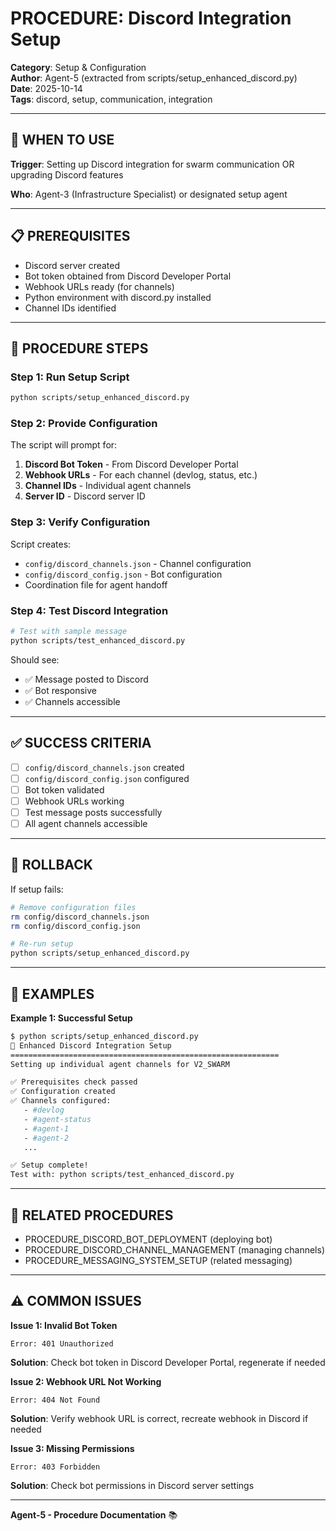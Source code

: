 # PROCEDURE: Discord Integration Setup

**Category**: Setup & Configuration  
**Author**: Agent-5 (extracted from scripts/setup_enhanced_discord.py)  
**Date**: 2025-10-14  
**Tags**: discord, setup, communication, integration

---

## 🎯 WHEN TO USE

**Trigger**: Setting up Discord integration for swarm communication OR upgrading Discord features

**Who**: Agent-3 (Infrastructure Specialist) or designated setup agent

---

## 📋 PREREQUISITES

- Discord server created
- Bot token obtained from Discord Developer Portal
- Webhook URLs ready (for channels)
- Python environment with discord.py installed
- Channel IDs identified

---

## 🔄 PROCEDURE STEPS

### **Step 1: Run Setup Script**

```bash
python scripts/setup_enhanced_discord.py
```

### **Step 2: Provide Configuration**

The script will prompt for:
1. **Discord Bot Token** - From Discord Developer Portal
2. **Webhook URLs** - For each channel (devlog, status, etc.)
3. **Channel IDs** - Individual agent channels
4. **Server ID** - Discord server ID

### **Step 3: Verify Configuration**

Script creates:
- `config/discord_channels.json` - Channel configuration
- `config/discord_config.json` - Bot configuration
- Coordination file for agent handoff

### **Step 4: Test Discord Integration**

```bash
# Test with sample message
python scripts/test_enhanced_discord.py
```

Should see:
- ✅ Message posted to Discord
- ✅ Bot responsive
- ✅ Channels accessible

---

## ✅ SUCCESS CRITERIA

- [ ] `config/discord_channels.json` created
- [ ] `config/discord_config.json` configured  
- [ ] Bot token validated
- [ ] Webhook URLs working
- [ ] Test message posts successfully
- [ ] All agent channels accessible

---

## 🔄 ROLLBACK

If setup fails:

```bash
# Remove configuration files
rm config/discord_channels.json
rm config/discord_config.json

# Re-run setup
python scripts/setup_enhanced_discord.py
```

---

## 📝 EXAMPLES

**Example 1: Successful Setup**

```bash
$ python scripts/setup_enhanced_discord.py
🎯 Enhanced Discord Integration Setup
============================================================
Setting up individual agent channels for V2_SWARM

✅ Prerequisites check passed
✅ Configuration created
✅ Channels configured:
   - #devlog
   - #agent-status
   - #agent-1
   - #agent-2
   ...

✅ Setup complete!
Test with: python scripts/test_enhanced_discord.py
```

---

## 🔗 RELATED PROCEDURES

- PROCEDURE_DISCORD_BOT_DEPLOYMENT (deploying bot)
- PROCEDURE_DISCORD_CHANNEL_MANAGEMENT (managing channels)
- PROCEDURE_MESSAGING_SYSTEM_SETUP (related messaging)

---

## ⚠️ COMMON ISSUES

**Issue 1: Invalid Bot Token**
```
Error: 401 Unauthorized
```
**Solution**: Check bot token in Discord Developer Portal, regenerate if needed

**Issue 2: Webhook URL Not Working**
```
Error: 404 Not Found
```
**Solution**: Verify webhook URL is correct, recreate webhook in Discord if needed

**Issue 3: Missing Permissions**
```
Error: 403 Forbidden
```
**Solution**: Check bot permissions in Discord server settings

---

**Agent-5 - Procedure Documentation** 📚

